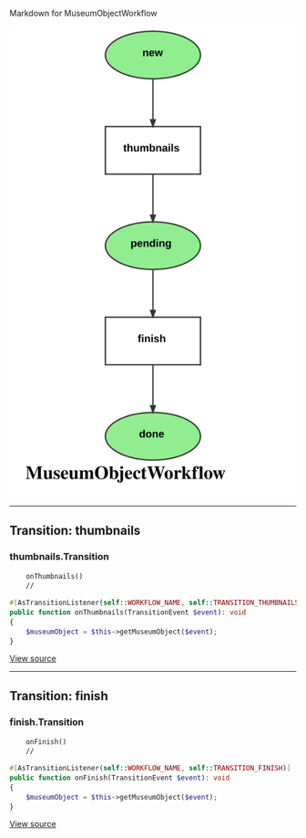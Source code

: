 
Markdown for MuseumObjectWorkflow

![MuseumObjectWorkflow.svg](MuseumObjectWorkflow.svg)



---
## Transition: thumbnails

### thumbnails.Transition

        onThumbnails()
        // 
```php
#[AsTransitionListener(self::WORKFLOW_NAME, self::TRANSITION_THUMBNAILS)]
public function onThumbnails(TransitionEvent $event): void
{
    $museumObject = $this->getMuseumObject($event);
}
```
[View source](mds/blob/main/src/Workflow/MuseumObjectWorkflow.php#L50-L53)




---
## Transition: finish

### finish.Transition

        onFinish()
        // 
```php
#[AsTransitionListener(self::WORKFLOW_NAME, self::TRANSITION_FINISH)]
public function onFinish(TransitionEvent $event): void
{
    $museumObject = $this->getMuseumObject($event);
}
```
[View source](mds/blob/main/src/Workflow/MuseumObjectWorkflow.php#L57-L60)


